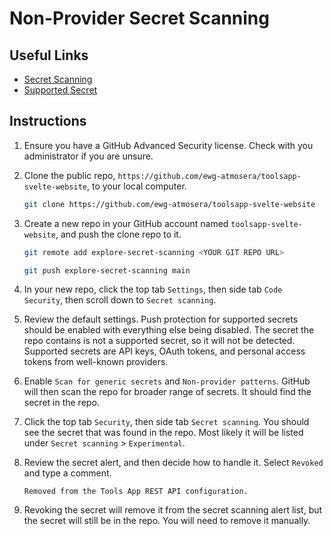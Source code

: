 # Non-Provider Secret Scanning

## Useful Links

- [Secret Scanning](https://docs.github.com/en/code-security/secret-scanning)
- [Supported Secret](https://docs.github.com/en/code-security/secret-scanning/introduction/supported-secret-scanning-patterns#supported-secrets)

## Instructions

1. Ensure you have a GitHub Advanced Security license. Check with you administrator if you are unsure.

1. Clone the public repo, `https://github.com/ewg-atmosera/toolsapp-svelte-website`, to your local computer.

    ```sh
    git clone https://github.com/ewg-atmosera/toolsapp-svelte-website
    ```

1. Create a new repo in your GitHub account named `toolsapp-svelte-website`, and push the clone repo to it.

    ```sh
    git remote add explore-secret-scanning <YOUR GIT REPO URL>
    ```

    ```sh
    git push explore-secret-scanning main
    ```

1. In your new repo, click the top tab `Settings`, then side tab `Code Security`, then scroll down to `Secret scanning`.

1. Review the default settings. Push protection for supported secrets should be enabled with everything else being disabled. The secret the repo contains is not a supported secret, so it will not be detected. Supported secrets are API keys, OAuth tokens, and personal access tokens from well-known providers.

1. Enable `Scan for generic secrets` and `Non-provider patterns`. GitHub will then scan the repo for broader range of secrets. It should find the secret in the repo.

1. Click the top tab `Security`, then side tab `Secret scanning`. You should see the secret that was found in the repo. Most likely it will be listed under `Secret scanning` > `Experimental`.

1. Review the secret alert, and then decide how to handle it. Select `Revoked` and type a comment.

    ```text
    Removed from the Tools App REST API configuration.
    ```

1. Revoking the secret will remove it from the secret scanning alert list, but the secret will still be in the repo. You will need to remove it manually.






